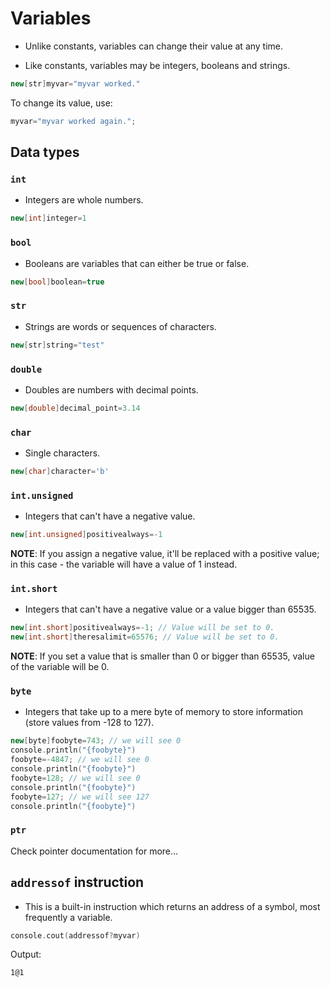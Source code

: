 # Variables
- Unlike constants, variables can change their value at any time.

- Like constants, variables may be integers, booleans and strings.

```cpp
new[str]myvar="myvar worked."
```

To change its value, use:

```cpp
myvar="myvar worked again.";
```


## Data types

### `int`

- Integers are whole numbers.

```cpp
new[int]integer=1
```

### `bool`

- Booleans are variables that can either be true or false.

```cpp
new[bool]boolean=true
```

### `str`

- Strings are words or sequences of characters.

```cpp
new[str]string="test"
```

### `double`

- Doubles are numbers with decimal points.

```cpp
new[double]decimal_point=3.14
```

### `char`

- Single characters.

```cpp
new[char]character='b'
```

### `int.unsigned`

- Integers that can't have a negative value.

```cpp
new[int.unsigned]positivealways=-1
```

**NOTE**: If you assign a negative value, it'll be replaced with a positive value; in this case - the variable will have a value of 1 instead.


### `int.short`

- Integers that can't have a negative value or a value bigger than 65535.

```cpp
new[int.short]positivealways=-1; // Value will be set to 0.
new[int.short]theresalimit=65576; // Value will be set to 0.
```

**NOTE**: If you set a value that is smaller than 0 or bigger than 65535, value of the variable will be 0.

### `byte`
- Integers that take up to a mere byte of memory to store information (store values from -128 to 127).

```cpp
new[byte]foobyte=743; // we will see 0
console.println("{foobyte}")
foobyte=-4847; // we will see 0
console.println("{foobyte}")
foobyte=128; // we will see 0
console.println("{foobyte}")
foobyte=127; // we will see 127
console.println("{foobyte}")
```

### `ptr`

Check pointer documentation for more...

## `addressof` instruction

- This is a built-in instruction which returns an address of a symbol, most frequently a variable.

```cpp
console.cout(addressof?myvar)
```

Output:

```
1@1
```

